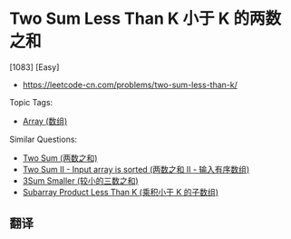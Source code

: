 # Two Sum Less Than K 小于 K 的两数之和

[1083] [Easy]

- https://leetcode-cn.com/problems/two-sum-less-than-k/

Topic Tags:

- [Array (数组)](https://leetcode-cn.com/tag/array/)

Similar Questions:

- [Two Sum (两数之和)](https://leetcode-cn.com/problems/two-sum/)
- [Two Sum II - Input array is sorted (两数之和 II - 输入有序数组)](https://leetcode-cn.com/problems/two-sum-ii-input-array-is-sorted/)
- [3Sum Smaller (较小的三数之和)](https://leetcode-cn.com/problems/3sum-smaller/)
- [Subarray Product Less Than K (乘积小于 K 的子数组)](https://leetcode-cn.com/problems/subarray-product-less-than-k/)

## 翻译
